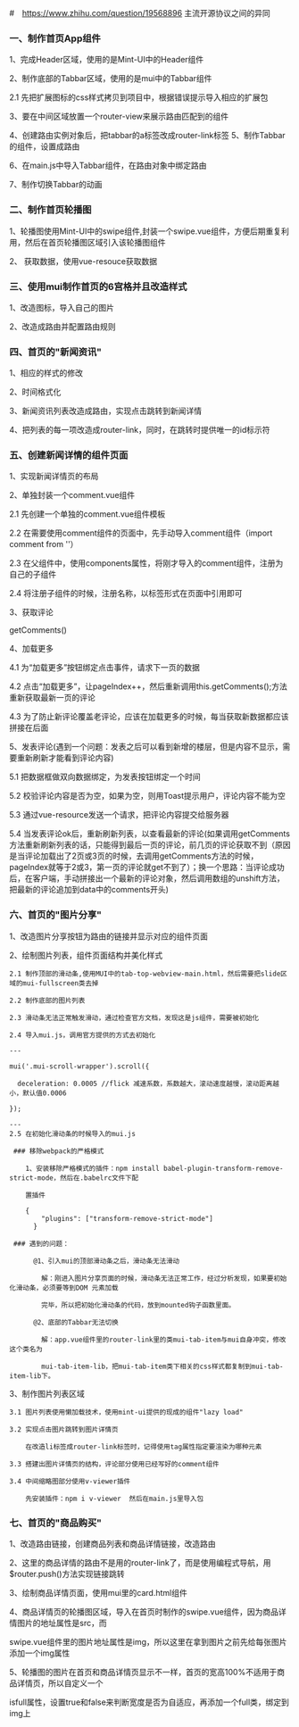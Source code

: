 #　https://www.zhihu.com/question/19568896 主流开源协议之间的异同


### 一、制作首页App组件
1、完成Header区域，使用的是Mint-UI中的Header组件

2、制作底部的Tabbar区域，使用的是mui中的Tabbar组件

  2.1  先把扩展图标的css样式拷贝到项目中，根据错误提示导入相应的扩展包

3、要在中间区域放置一个router-view来展示路由匹配到的组件

4、创建路由实例对象后，把tabbar的a标签改成router-link标签
5、制作Tabbar的组件，设置成路由

6、在main.js中导入Tabbar组件，在路由对象中绑定路由

7、制作切换Tabbar的动画

### 二、制作首页轮播图
1、轮播图使用Mint-UI中的swipe组件,封装一个swipe.vue组件，方便后期重复利用，然后在首页轮播图区域引入该轮播图组件

2、 获取数据，使用vue-resouce获取数据

### 三、使用mui制作首页的6宫格并且改造样式
1、改造图标，导入自己的图片

2、改造成路由并配置路由规则


### 四、首页的"新闻资讯"
1、相应的样式的修改

2、时间格式化

3、新闻资讯列表改造成路由，实现点击跳转到新闻详情

4、把列表的每一项改造成router-link，同时，在跳转时提供唯一的id标示符


### 五、创建新闻详情的组件页面
1、实现新闻详情页的布局

2、单独封装一个comment.vue组件

  2.1  先创建一个单独的comment.vue组件模板

  2.2  在需要使用comment组件的页面中，先手动导入comment组件（import comment from ''）

  2.3  在父组件中，使用components属性，将刚才导入的comment组件，注册为自己的子组件

  2.4  将注册子组件的时候，注册名称，以标签形式在页面中引用即可

3、获取评论

  getComments()

4、加载更多

  4.1  为“加载更多”按钮绑定点击事件，请求下一页的数据

  4.2  点击“加载更多”，让pageIndex++，然后重新调用this.getComments();方法重新获取最新一页的评论

  4.3  为了防止新评论覆盖老评论，应该在加载更多的时候，每当获取新数据都应该拼接在后面


5、发表评论(遇到一个问题：发表之后可以看到新增的楼层，但是内容不显示，需要重新刷新才能看到评论内容)

   5.1  把数据框做双向数据绑定，为发表按钮绑定一个时间

   5.2  校验评论内容是否为空，如果为空，则用Toast提示用户，评论内容不能为空

   5.3  通过vue-resource发送一个请求，把评论内容提交给服务器
   
   5.4  当发表评论ok后，重新刷新列表，以查看最新的评论(如果调用getComments方法重新刷新列表的话，只能得到最后一页的评论，前几页的评论获取不到（原因是当评论加载出了2页或3页的时候，去调用getComments方法的时候，pageIndex就等于2或3，第一页的评论就get不到了）；换一个思路：当评论成功后，在客户端，手动拼接出一个最新的评论对象，然后调用数组的unshift方法，把最新的评论追加到data中的comments开头)
  

   ### 六、首页的"图片分享"
   1、改造图片分享按钮为路由的链接并显示对应的组件页面

   2、绘制图片列表，组件页面结构并美化样式

    2.1 制作顶部的滑动条,使用MUI中的tab-top-webview-main.html，然后需要把slide区域的mui-fullscreen类去掉

    2.2 制作底部的图片列表

    2.3 滑动条无法正常触发滑动，通过检查官方文档，发现这是js组件，需要被初始化

    2.4 导入mui.js，调用官方提供的方式去初始化

    ---

    mui('.mui-scroll-wrapper').scroll({

      deceleration: 0.0005 //flick 减速系数，系数越大，滚动速度越慢，滚动距离越小，默认值0.0006

    });

    ---
    2.5 在初始化滑动条的时候导入的mui.js

     ### 移除webpack的严格模式

        1、安装移除严格模式的插件：npm install babel-plugin-transform-remove-strict-mode，然后在.babelrc文件下配
           
        置插件

        {
            "plugins": ["transform-remove-strict-mode"]
          }

     ### 遇到的问题：

          @1、引入mui的顶部滑动条之后，滑动条无法滑动

            解：刚进入图片分享页面的时候，滑动条无法正常工作，经过分析发现，如果要初始化滑动条，必须要等到DOM 元素加载
            
            完毕，所以把初始化滑动条的代码，放到mounted钩子函数里面。

          @2、底部的Tabbar无法切换

            解：app.vue组件里的router-link里的类mui-tab-item与mui自身冲突，修改这个类名为
            
            mui-tab-item-lib，把mui-tab-item类下相关的css样式都复制到mui-tab-item-lib下。

  3、制作图片列表区域

    3.1 图片列表使用懒加载技术，使用mint-ui提供的现成的组件"lazy load"

    3.2 实现点击图片跳转到图片详情页

        在改造li标签成router-link标签时，记得使用tag属性指定要渲染为哪种元素

    3.3 搭建出图片详情页的结构，评论部分使用已经写好的comment组件

    3.4 中间缩略图部分使用v-viewer插件

        先安装插件：npm i v-viewer  然后在main.js里导入包

 ### 七、首页的"商品购买"
   1、改造路由链接，创建商品列表和商品详情链接，改造路由

   2、这里的商品详情的路由不是用的router-link了，而是使用编程式导航，用$router.push()方法实现链接跳转

   3、绘制商品详情页面，使用mui里的card.html组件

   4、商品详情页的轮播图区域，导入在首页时制作的swipe.vue组件，因为商品详情图片的地址属性是src，而
   
   swipe.vue组件里的图片地址属性是img，所以这里在拿到图片之前先给每张图片添加一个img属性

   5、轮播图的图片在首页和商品详情页显示不一样，首页的宽高100%不适用于商品详情页，所以自定义一个
   
   isfull属性，设置true和false来判断宽度是否为自适应，再添加一个full类，绑定到img上